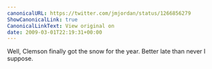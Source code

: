 ```yaml
---
canonicalURL: https://twitter.com/jmjordan/status/1266856279
ShowCanonicalLink: true
CanonicalLinkText: View original on
date: 2009-03-01T22:19:31+00:00
---
```

Well, Clemson finally got the snow for the year. Better late than never I suppose.